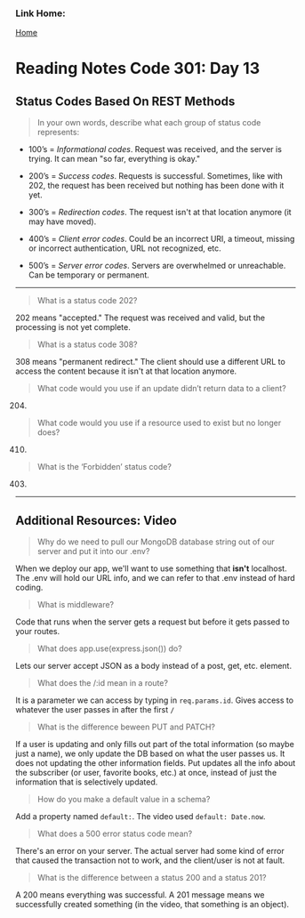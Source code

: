 ### Link Home:
[Home](README.md)

# Reading Notes Code 301: Day 13

## Status Codes Based On REST Methods

>In your own words, describe what each group of status code represents:

- 100’s = *Informational codes*. Request was received, and the server is trying. It can mean "so far, everything is okay." 

- 200’s = *Success codes*. Requests is successful. Sometimes, like with 202, the request has been received but nothing has been done with it yet.

- 300’s = *Redirection codes*. The request isn't at that location anymore (it may have moved).

- 400’s = *Client error codes*. Could be an incorrect URI, a timeout, missing or incorrect authentication, URL not recognized, etc.

- 500’s = *Server error codes*. Servers are overwhelmed or unreachable. Can be temporary or permanent.

---

> What is a status code 202?

202 means "accepted." The request was received and valid, but the processing is not yet complete.

> What is a status code 308?

308 means "permanent redirect." The client should use a different URL to access the content because it isn't at that location anymore.

> What code would you use if an update didn’t return data to a client?

204.

> What code would you use if a resource used to exist but no longer does?

410.

> What is the ‘Forbidden’ status code?

403.

--- 

## Additional Resources: Video

> Why do we need to pull our MongoDB database string out of our server and put it into our .env?

 When we deploy our app, we'll want to use something that **isn't** localhost. The .env will hold our URL info, and we can refer to that .env instead of hard coding.

> What is middleware?

Code that runs when the server gets a request but before it gets passed to your routes.

> What does app.use(express.json()) do?

Lets our server accept JSON as a body instead of a post, get, etc. element.

> What does the /:id mean in a route?

It is a parameter we can access by typing in `req.params.id`. Gives access to whatever the user passes in after the first `/`

> What is the difference beween PUT and PATCH?

If a user is updating and only fills out part of the total information (so maybe just a name), we only update the DB based on what the user passes us. It does not updating the other information fields. Put updates all the info about the subscriber (or user, favorite books, etc.) at once, instead of just the information that is selectively updated.

> How do you make a default value in a schema?

Add a property named `default:`. The video used `default: Date.now`.

> What does a 500 error status code mean?

There's an error on your server. The actual server had some kind of error that caused the transaction not to work, and the client/user is not at fault.

> What is the difference between a status 200 and a status 201?

A 200 means everything was successful. A 201 message means we successfully created something (in the video, that something is an object).
